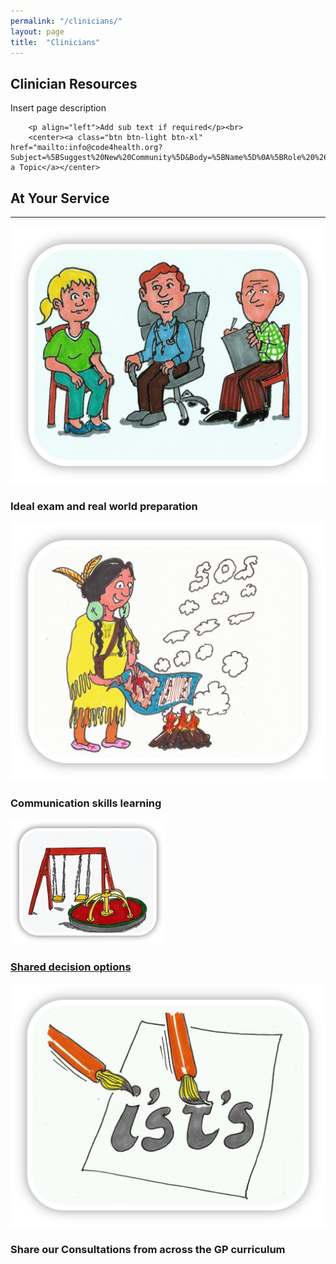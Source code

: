 ```yaml
---
permalink: "/clinicians/"
layout: page
title:  "Clinicians"
---
```


<section class="bg-primary text-white" id="about">
      <div class="container text-center">
        <h2 class="mb-4">Clinician Resources</h2>
        <p align="left">Insert page description</p>
		
		<p align="left">Add sub text if required</p><br>
		<center><a class="btn btn-light btn-xl" href="mailto:info@code4health.org?Subject=%5BSuggest%20New%20Community%5D&Body=%5BName%5D%0A%5BRole%20%26%20Organisation%5D%0A%5BDetails%20of%20the%20community%20and%20its%20aims%5D%0A%5BRelevant%20social%20media%20feeds%5D%0A%5BAny%20relevant%20partners/community%20members%5D%0A%5BLinks%20to%20any%20code%20repositories%20%28if%20applicable%29%5D%0A">Suggest a Topic</a></center>
</div>
</section>

<section id="services">
      <div class="container">
        <div class="row">
          <div class="col-lg-12 text-center">
            <h2 class="section-heading">At Your Service</h2>
            <hr class="my-4">
          </div>
        </div>
      </div>
      <div class="container">
        <div class="row">
          <div class="col-lg-3 col-md-6 text-center">
            <div class="service-box mt-5 mx-auto">
              <img src="/img/people.jpg" title="Real role play scenarios for your Clinical Skills Assessment study group">
              <h3 class="mb-3">Ideal exam and real world preparation</h3>
              <!--<p class="text-muted mb-0">Real role play scenarios for your Clinical Skills Assessment study group.</p>-->
            </div>
          </div>
          <div class="col-lg-3 col-md-6 text-center">
            <div class="service-box mt-5 mx-auto">
              <img src="/img/sos.jpg" title="Communication skills learningTricks of the GP trade">
              <h3 class="mb-3">Communication skills learning</h3>
              <!--<p class="text-muted mb-0">Communication skills learning</p>-->
            </div>
          </div>
          <div class="col-lg-3 col-md-6 text-center">
            <div class="service-box mt-5 mx-auto">
              <img src="/img/fairground.jpg" title="Swings and roundabouts, no management option suits everyone">
              <a href=""><h3 class="mb-3">Shared decision options</h3></a>
              <!--<p class="text-muted mb-0">Shared decision options</p>-->
            </div>
          </div>
          <div class="col-lg-3 col-md-6 text-center">
            <div class="service-box mt-5 mx-auto">
              <img src="/img/isandts.jpg" title="Dot the i’s and cross the t’s, be my apprentice">
              <h3 class="mb-3">Share our Consultations from across the GP curriculum </h3>
              <!--<p class="text-muted mb-0">You have to make your websites with love these days!</p>-->
            </div>
          </div>
        </div>
      </div>
    </section>

